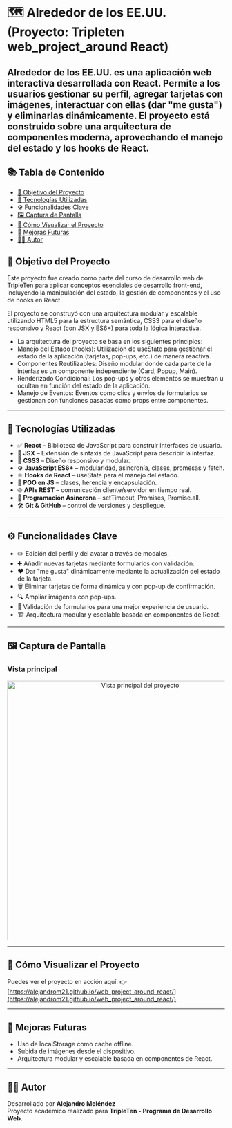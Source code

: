 # 🗺️ Alrededor de los EE.UU. (Proyecto: Tripleten web_project_around React)

## Alrededor de los EE.UU. es una aplicación web interactiva desarrollada con React. Permite a los usuarios gestionar su perfil, agregar tarjetas con imágenes, interactuar con ellas (dar "me gusta") y eliminarlas dinámicamente. El proyecto está construido sobre una arquitectura de componentes moderna, aprovechando el manejo del estado y los hooks de React.

## 📚 Tabla de Contenido

- [🎯 Objetivo del Proyecto](#-objetivo-del-proyecto)
- [🧰 Tecnologías Utilizadas](#-tecnologías-utilizadas)
- [⚙️ Funcionalidades Clave](#️-funcionalidades-clave)
- [🖼️ Captura de Pantalla](#️-captura-de-pantalla)
- [🚀 Cómo Visualizar el Proyecto](#-cómo-visualizar-el-proyecto)
- [🧪 Mejoras Futuras](#-mejoras-futuras)
- [👨‍💻 Autor](#-autor)

## 🎯 Objetivo del Proyecto

Este proyecto fue creado como parte del curso de desarrollo web de TripleTen para aplicar conceptos esenciales de desarrollo front-end, incluyendo la manipulación del estado, la gestión de componentes y el uso de hooks en React.

El proyecto se construyó con una arquitectura modular y escalable utilizando HTML5 para la estructura semántica, CSS3 para el diseño responsivo y React (con JSX y ES6+) para toda la lógica interactiva.

- La arquitectura del proyecto se basa en los siguientes principios:
- Manejo del Estado (hooks): Utilización de useState para gestionar el estado de la aplicación (tarjetas, pop-ups, etc.) de manera reactiva.
- Componentes Reutilizables: Diseño modular donde cada parte de la interfaz es un componente independiente (Card, Popup, Main).
- Renderizado Condicional: Los pop-ups y otros elementos se muestran u ocultan en función del estado de la aplicación.
- Manejo de Eventos: Eventos como clics y envíos de formularios se gestionan con funciones pasadas como props entre componentes.

---

## 🧰 Tecnologías Utilizadas

- ✅ **React** – Biblioteca de JavaScript para construir interfaces de usuario.
- 🎨 **JSX** – Extensión de sintaxis de JavaScript para describir la interfaz.
- 🎨 **CSS3** – Diseño responsivo y modular.
- ⚙️ **JavaScript ES6+** – modularidad, asincronía, clases, promesas y fetch.
- ⚛️ **Hooks de React** – useState para el manejo del estado.
- 🧩 **POO en JS** – clases, herencia y encapsulación.
- 🌐 **APIs REST** – comunicación cliente/servidor en tiempo real.
- 🔄 **Programación Asíncrona** – setTimeout, Promises, Promise.all.
- 🛠️ **Git & GitHub** – control de versiones y despliegue.

---

## ⚙️ Funcionalidades Clave

- ✏️ Edición del perfil y del avatar a través de modales.
- ➕ Añadir nuevas tarjetas mediante formularios con validación.
- ❤️ Dar "me gusta" dinámicamente mediante la actualización del estado de la tarjeta.
- 🗑️ Eliminar tarjetas de forma dinámica y con pop-up de confirmación.
- 🔍 Ampliar imágenes con pop-ups.
- 🧠 Validación de formularios para una mejor experiencia de usuario.
- 🏗️ Arquitectura modular y escalable basada en componentes de React.

---

## 🖼️ Captura de Pantalla

### Vista principal

<p align="center">
      <img src="./public/screenshot_project.gif" alt="Vista principal del proyecto" width="600">
  </a>
</p>

---

## 🚀 Cómo Visualizar el Proyecto

Puedes ver el proyecto en acción aquí:
👉 [https://alejandrom21.github.io/web_project_around_react/](https://alejandrom21.github.io/web_project_around_react/)

---

## 🧪 Mejoras Futuras

- Uso de localStorage como cache offline.
- Subida de imágenes desde el dispositivo.
- Arquitectura modular y escalable basada en componentes de React.

---

## 👨‍💻 Autor

Desarrollado por **Alejandro Meléndez**  
Proyecto académico realizado para **TripleTen - Programa de Desarrollo Web**.
